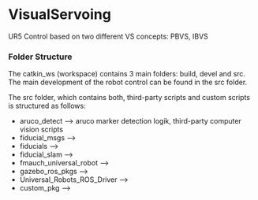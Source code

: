 # VisualServoing
UR5 Control based on two different VS concepts: PBVS, IBVS

### Folder Structure

The catkin_ws (workspace) contains 3 main folders: build, devel and src.
The main development of the robot control can be found in the src folder.

The src folder, which contains both, third-party scripts and custom scripts is structured as follows:
- aruco_detect                    --> aruco marker detection logik, third-party computer vision scripts
- fiducial_msgs                   -->
- fiducials                       -->
- fiducial_slam                   -->
- fmauch_universal_robot          -->
- gazebo_ros_pkgs                 -->
- Universal_Robots_ROS_Driver     -->
- custom_pkg                      --> 


